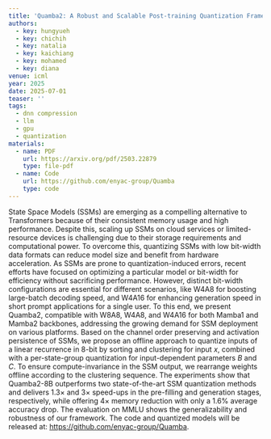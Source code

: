 ```yaml
---
title: 'Quamba2: A Robust and Scalable Post-training Quantization Framework for Selective State Space Models'
authors:
  - key: hungyueh
  - key: chichih
  - key: natalia
  - key: kaichiang
  - key: mohamed
  - key: diana
venue: icml
year: 2025
date: 2025-07-01
teaser: ''
tags:
  - dnn compression
  - llm
  - gpu
  - quantization
materials:
  - name: PDF
    url: https://arxiv.org/pdf/2503.22879
    type: file-pdf
  - name: Code
    url: https://github.com/enyac-group/Quamba
    type: code
---
```

State Space Models (SSMs) are emerging as a compelling alternative to Transformers because of their consistent memory usage and high performance. Despite this, scaling up SSMs on cloud services or limited-resource devices is challenging due to their storage requirements and computational power. To overcome this, quantizing SSMs with low bit-width data formats can reduce model size and benefit from hardware acceleration. As SSMs are prone to quantization-induced errors, recent efforts have focused on optimizing a particular model or bit-width for efficiency without sacrificing performance. However, distinct bit-width configurations are essential for different scenarios, like W4A8 for boosting large-batch decoding speed, and W4A16 for enhancing generation speed in short prompt applications for a single user. To this end, we present Quamba2, compatible with W8A8, W4A8, and W4A16 for both Mamba1 and Mamba2 backbones, addressing the growing demand for SSM deployment on various platforms. Based on the channel order preserving and activation persistence of SSMs, we propose an offline approach to quantize inputs of a linear recurrence in 8-bit by sorting and clustering for input $x$, combined with a per-state-group quantization for input-dependent parameters $B$ and $C$. To ensure compute-invariance in the SSM output, we rearrange weights offline according to the clustering sequence. The experiments show that Quamba2-8B outperforms two state-of-the-art SSM quantization methods and delivers 1.3$\times$ and 3$\times$ speed-ups in the pre-filling and generation stages, respectively, while offering 4$\times$ memory reduction with only a $1.6\%$ average accuracy drop. The evaluation on MMLU shows the generalizability and robustness of our framework. The code and quantized models will be released at: https://github.com/enyac-group/Quamba.
